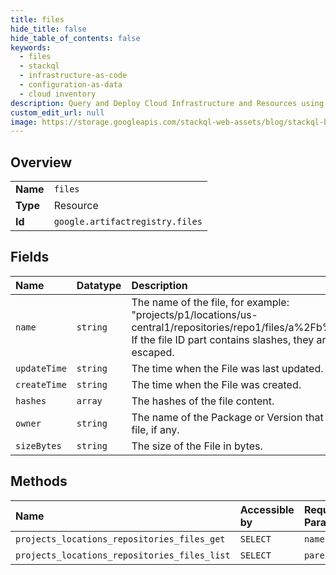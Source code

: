 ```yaml
---
title: files
hide_title: false
hide_table_of_contents: false
keywords:
  - files
  - stackql
  - infrastructure-as-code
  - configuration-as-data
  - cloud inventory
description: Query and Deploy Cloud Infrastructure and Resources using SQL
custom_edit_url: null
image: https://storage.googleapis.com/stackql-web-assets/blog/stackql-blog-post-featured-image.png
---
```

  
    

## Overview
<table><tbody>
<tr><td><b>Name</b></td><td><code>files</code></td></tr>
<tr><td><b>Type</b></td><td>Resource</td></tr>
<tr><td><b>Id</b></td><td><code>google.artifactregistry.files</code></td></tr>
</tbody></table>

## Fields
| Name | Datatype | Description |
|:-----|:---------|:------------|
| `name` | `string` | The name of the file, for example: "projects/p1/locations/us-central1/repositories/repo1/files/a%2Fb%2Fc.txt". If the file ID part contains slashes, they are escaped. |
| `updateTime` | `string` | The time when the File was last updated. |
| `createTime` | `string` | The time when the File was created. |
| `hashes` | `array` | The hashes of the file content. |
| `owner` | `string` | The name of the Package or Version that owns this file, if any. |
| `sizeBytes` | `string` | The size of the File in bytes. |
## Methods
| Name | Accessible by | Required Params | Description |
|:-----|:--------------|:----------------|:------------|
| `projects_locations_repositories_files_get` | `SELECT` | `name` | Gets a file. |
| `projects_locations_repositories_files_list` | `SELECT` | `parent` | Lists files. |
